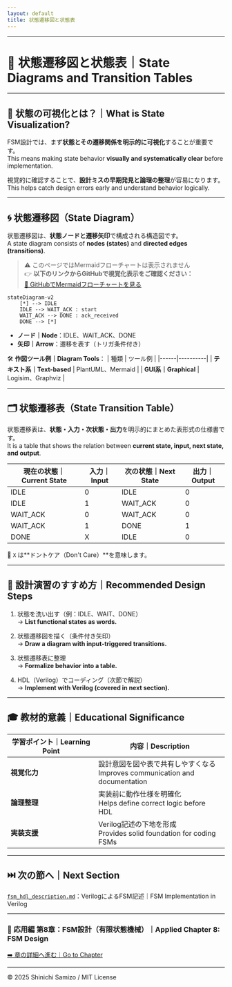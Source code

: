 ```yaml
---
layout: default
title: 状態遷移図と状態表
---
```


---

# 🔄 状態遷移図と状態表｜State Diagrams and Transition Tables

---

## 📘 状態の可視化とは？｜What is State Visualization?

FSM設計では、まず**状態とその遷移関係を明示的に可視化**することが重要です。  
This means making state behavior **visually and systematically clear** before implementation.

視覚的に確認することで、**設計ミスの早期発見と論理の整理**が容易になります。  
This helps catch design errors early and understand behavior logically.

---

## 🌀 状態遷移図（State Diagram）

状態遷移図は、**状態ノードと遷移矢印**で構成される構造図です。  
A state diagram consists of **nodes (states)** and **directed edges (transitions)**.

> ⚠️ このページではMermaidフローチャートは表示されません  
> 👉 **以下のリンクからGitHubで視覚化表示をご確認ください：**  
> [📎 GitHubでMermaidフローチャートを見る](https://github.com/Samizo-AITL/Edusemi-v4x/blob/main/d_chapter8_fsm_design_basics/fsm_state_transition.md)

```mermaid
stateDiagram-v2
    [*] --> IDLE
    IDLE --> WAIT_ACK : start
    WAIT_ACK --> DONE : ack_received
    DONE --> [*]
```

- **ノード｜Node**：IDLE、WAIT_ACK、DONE
- **矢印｜Arrow**：遷移を表す（トリガ条件付き）

🛠 **作図ツール例｜Diagram Tools**：
| 種類 | ツール例 |
|------|----------|
| **テキスト系｜Text-based** | PlantUML、Mermaid |
| **GUI系｜Graphical** | Logisim、Graphviz |

---

## 🗂 状態遷移表（State Transition Table）

状態遷移表は、**状態・入力・次状態・出力**を明示的にまとめた表形式の仕様書です。  
It is a table that shows the relation between **current state, input, next state, and output**.

| **現在の状態｜Current State** | **入力｜Input** | **次の状態｜Next State** | **出力｜Output** |
|-------------------|---------------|------------------|----------------|
| IDLE              | 0             | IDLE             | 0              |
| IDLE              | 1             | WAIT_ACK         | 0              |
| WAIT_ACK          | 0             | WAIT_ACK         | 0              |
| WAIT_ACK          | 1             | DONE             | 1              |
| DONE              | X             | IDLE             | 0              |

📌 `X` は**ドントケア（Don't Care）**を意味します。

---

## 🔧 設計演習のすすめ方｜Recommended Design Steps

1. 状態を洗い出す（例：IDLE、WAIT、DONE）  
   → **List functional states as words.**

2. 状態遷移図を描く（条件付き矢印）  
   → **Draw a diagram with input-triggered transitions.**

3. 状態遷移表に整理  
   → **Formalize behavior into a table.**

4. HDL（Verilog）でコーディング（次節で解説）  
   → **Implement with Verilog (covered in next section).**

---

## 🎓 教材的意義｜Educational Significance

| 学習ポイント｜Learning Point | 内容｜Description |
|-----------------------------|------------------------------|
| **視覚化力** | 設計意図を図や表で共有しやすくなる<br>Improves communication and documentation |
| **論理整理** | 実装前に動作仕様を明確化<br>Helps define correct logic before HDL |
| **実装支援** | Verilog記述の下地を形成<br>Provides solid foundation for coding FSMs |

---

## ⏭️ 次の節へ｜Next Section  
[`fsm_hdl_description.md`](./fsm_hdl_description.md)：VerilogによるFSM記述｜FSM Implementation in Verilog

---

### 🔁 応用編 第8章：FSM設計（有限状態機械）｜Applied Chapter 8: FSM Design  
[➡️ 章の詳細へ進む｜Go to Chapter](./README.md)

---

© 2025 Shinichi Samizo / MIT License
